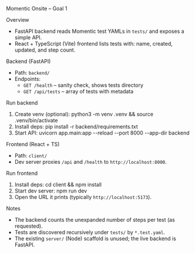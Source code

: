 Momentic Onsite – Goal 1

Overview
- FastAPI backend reads Momentic test YAMLs in `tests/` and exposes a simple API.
- React + TypeScript (Vite) frontend lists tests with: name, created, updated, and step count.

Backend (FastAPI)
- Path: `backend/`
- Endpoints:
  - `GET /health` – sanity check, shows tests directory
  - `GET /api/tests` – array of tests with metadata

Run backend
1) Create venv (optional):
   python3 -m venv .venv && source .venv/bin/activate
2) Install deps:
   pip install -r backend/requirements.txt
3) Start API:
   uvicorn app.main:app --reload --port 8000 --app-dir backend

Frontend (React + TS)
- Path: `client/`
- Dev server proxies `/api` and `/health` to `http://localhost:8000`.

Run frontend
1) Install deps:
   cd client && npm install
2) Start dev server:
   npm run dev
3) Open the URL it prints (typically `http://localhost:5173`).

Notes
- The backend counts the unexpanded number of steps per test (as requested).
- Tests are discovered recursively under `tests/` by `*.test.yaml`.
- The existing `server/` (Node) scaffold is unused; the live backend is FastAPI.

